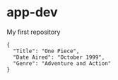# app-dev
My first repository
```
{
  "Title": "One Piece",
  "Date Aired": "October 1999",
  "Genre": "Adventure and Action"
}
```
